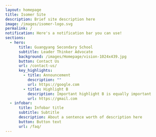 ```yaml
---
layout: homepage
title: Isomer Site
description: Brief site description here
image: /images/isomer-logo.svg
permalink: /
notification: Here's a notification bar you can use!
sections:
  - hero:
      title: Guangyang Secondary School
      subtitle: Leader Thinker Advocate
      background: /images/Homepage/vision-1024x439.jpg
      button: Contact Us
      url: /contact-us/
      key_highlights:
        - title: Announcement
          description: ""
          url: https://google.com
        - title: Highlight B
          description: Important highlight B is equally important
          url: https://gmail.com
  - infobar:
      title: Infobar title
      subtitle: Subtitle
      description: About a sentence worth of description here
      button: Button text
      url: /faq/
---
```

